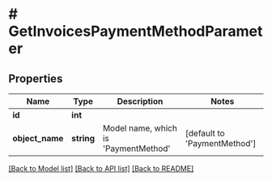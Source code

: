 # # GetInvoicesPaymentMethodParameter

## Properties

Name | Type | Description | Notes
------------ | ------------- | ------------- | -------------
**id** | **int** |  |
**object_name** | **string** | Model name, which is &#39;PaymentMethod&#39; | [default to 'PaymentMethod']

[[Back to Model list]](../../README.md#models) [[Back to API list]](../../README.md#endpoints) [[Back to README]](../../README.md)
